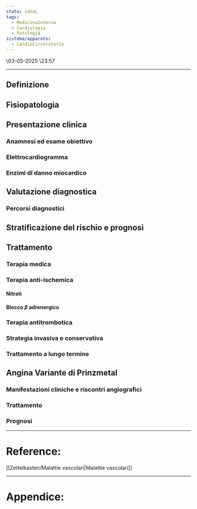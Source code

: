 ```yaml
---
stato: ideaL
tags:
  - MedicinaInterna
  - Cardiologia
  - Patologia
sistema/apparato:
  - CardioCircolatorio
---
```

\03-05-2025 \23:57

---

## Definizione
## Fisiopatologia
## Presentazione clinica
### Anamnesi ed esame obiettivo
### Elettrocardiogramma
### Enzimi di danno miocardico
## Valutazione diagnostica
### Percorsi diagnostici
## Stratificazione del rischio e prognosi
## Trattamento
### Terapia medica
### Terapia anti-ischemica
#### Nitrati
#### Blocco $\beta$ adrenergico
### Terapia antitrombotica
### Strategia invasiva e conservativa
### Trattamento a lungo termine
## Angina Variante di Prinzmetal
### Manifestazioni cliniche e riscontri angiografici
### Trattamento
### Prognosi





--- 
# Reference:
[[Zettelkasten/Malattie vascolari|Malattie vascolari]]


--- 
# Appendice:
[^1]: 
[^2]:
[^3]:
[^4]: 
[^5]: